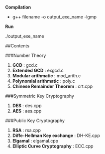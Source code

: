 **Compilation**

* g++ filename -o output_exe_name -lgmp

**Run**

./output_exe_name

##Contents

###Number Theory

1. **GCD** : gcd.c
2. **Extended GCD** : exgcd.c
3. **Modular arithmatic** : mod_arith.c
4. **Polynomial arithmatic** : poly.c
5. **Chinese Remainder Theorem** : crt.cpp

###Symmetric Key Cryptography

1. **DES**  : des.cpp
2. **AES**  : aes.cpp

###Public Key Cryptography

1. **RSA** : rsa.cpp
2. **Diffe-Hellman Key exchange** : DH-KE.cpp
3. **Elgamal** : elgamal.cpp    
4. **Elliptic Curve Cryptography** : ECC.cpp
    
